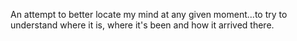 An attempt to better locate my mind at any given moment...to try to understand where it is, where it's been and how it arrived there.
